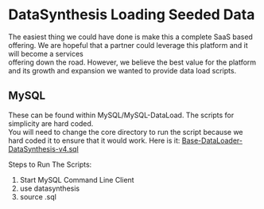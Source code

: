 # DataSynthesis Loading Seeded Data
The easiest thing we could have done is make this a complete SaaS based offering.
We are hopeful that a partner could leverage this platform and it will become a services  
offering down the road. However, we believe the best value for the platform and its
growth and expansion we wanted to provide data load scripts.

## MySQL
These can be found within MySQL/MySQL-DataLoad. The scripts for simplicity are hard coded.  
You will need to change the core directory to run the script because we hard coded
it to ensure that it would work. Here is it:
[Base-DataLoader-DataSynthesis-v4.sql](MySQL/DataLoad/Base-DataLoader-DataSynthesis-v4.sql)

Steps to Run The Scripts:
1. Start MySQL Command Line Client
2. use datasynthesis
3. source <MySQLLoadScript>.sql